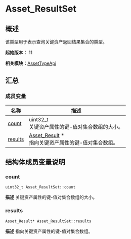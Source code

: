 # Asset_ResultSet


## 概述

该类型用于表示查询关键资产返回结果集合的类型。

**起始版本：** 11

**相关模块：**[AssetTypeApi](_asset_type_api.md)


## 汇总


### 成员变量

| 名称 | 描述 | 
| -------- | -------- |
| [count](#count) | uint32_t<br/>关键资产属性的键-值对集合数组的大小。  | 
| [results](#results) | [Asset_Result](_asset___result.md) \*<br/>指向关键资产属性的键-值对集合数组。  | 


## 结构体成员变量说明


### count

```
uint32_t Asset_ResultSet::count
```
**描述**
关键资产属性的键-值对集合数组的大小。


### results

```
Asset_Result* Asset_ResultSet::results
```
**描述**
指向关键资产属性的键-值对集合数组。
